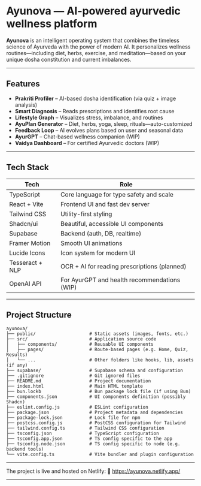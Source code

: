 # Ayunova — AI-powered ayurvedic wellness platform

**Ayunova** is an intelligent operating system that combines the timeless science of Ayurveda with the power of modern AI. It personalizes wellness routines—including diet, herbs, exercise, and meditation—based on your unique dosha constitution and current imbalances.

---

## Features

- **Prakriti Profiler** – AI-based dosha identification (via quiz + image analysis)
- **Smart Diagnosis** – Reads prescriptions and identifies root cause
- **Lifestyle Graph** – Visualizes stress, imbalance, and routines
- **AyuPlan Generator** – Diet, herbs, yoga, sleep, rituals—auto-customized
- **Feedback Loop** – AI evolves plans based on user and seasonal data
- **AyurGPT** – Chat-based wellness companion (WIP)
- **Vaidya Dashboard** – For certified Ayurvedic doctors (WIP)

---

## Tech Stack

| Tech            | Role                                                 |
|-----------------|------------------------------------------------------|
| TypeScript      | Core language for type safety and scale              |
| React + Vite    | Frontend UI and fast dev server                      |
| Tailwind CSS    | Utility-first styling                                |
| Shadcn/ui       | Beautiful, accessible UI components                  |
| Supabase        | Backend (auth, DB, realtime)                         |
| Framer Motion   | Smooth UI animations                                 |
| Lucide Icons    | Icon system for modern UI                            |
| Tesseract + NLP | OCR + AI for reading prescriptions (planned)        |
| OpenAI API      | For AyurGPT and health recommendations (WIP)         |

---

## Project Structure
```
ayunova/
├── public/                    # Static assets (images, fonts, etc.)
├── src/                       # Application source code
│   ├── components/            # Reusable UI components
│   ├── pages/                 # Route-based pages (e.g. Home, Quiz, Results)
│   └── ...                    # Other folders like hooks, lib, assets (if any)
├── supabase/                  # Supabase schema and configuration
├── .gitignore                 # Git ignored files
├── README.md                  # Project documentation
├── index.html                 # Main HTML template
├── bun.lockb                  # Bun package lock file (if using Bun)
├── components.json            # UI components definition (possibly Shadcn)
├── eslint.config.js           # ESLint configuration
├── package.json               # Project metadata and dependencies
├── package-lock.json          # Lock file for npm
├── postcss.config.js          # PostCSS configuration for Tailwind
├── tailwind.config.ts         # Tailwind CSS configuration
├── tsconfig.json              # TypeScript configuration
├── tsconfig.app.json          # TS config specific to the app
├── tsconfig.node.json         # TS config specific to node (e.g. backend tools)
└── vite.config.ts             # Vite bundler and plugin configuration
```
---

The project is live and hosted on Netlify: 🔗 https://ayunova.netlify.app/

---

